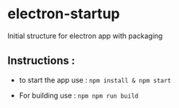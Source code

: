 # electron-startup
Initial structure for electron app with packaging 


## Instructions : 
- to start the app use :
`npm install & npm start `

- For building use : 
`npm npm run build `
